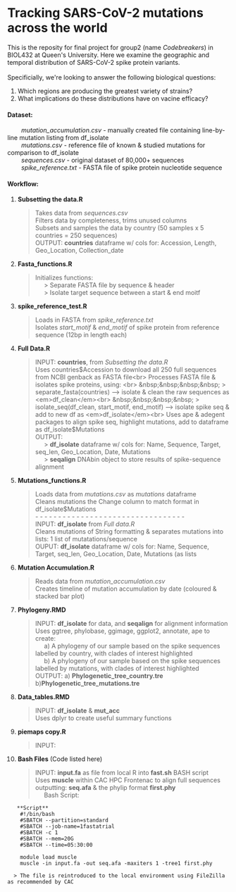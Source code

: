 # Tracking SARS-CoV-2 mutations across the world

This is the reposity for final project for group2 (name <em>Codebreakers</em>) in BIOL432 at Queen's University. Here we examine the geographic and temporal distribution of SARS-CoV-2 spike protein variants.<br>
<br>
Specificially, we're looking to answer the following biological questions:

1. Which regions are producing the greatest variety of strains?
2. What implications do these distributions have on vacine efficacy?

#### Dataset:<br>
&nbsp;&nbsp;&nbsp;&nbsp;&nbsp;&nbsp;&nbsp;&nbsp;<em>mutation_accumulation.csv</em> - manually created file containing line-by-line mutation listing from df_isolate<br>
&nbsp;&nbsp;&nbsp;&nbsp;&nbsp;&nbsp;&nbsp;&nbsp;<em>mutations.csv</em> - reference file of known & studied mutations for comparison to df_isolate<br>
&nbsp;&nbsp;&nbsp;&nbsp;&nbsp;&nbsp;&nbsp;&nbsp;<em>sequences.csv</em> - original dataset of 80,000+ sequences<br>
&nbsp;&nbsp;&nbsp;&nbsp;&nbsp;&nbsp;&nbsp;&nbsp;<em>spike_reference.txt</em> - FASTA file of spike protein nucleotide sequence <br>

#### Workflow:
  1. <strong>Subsetting the data.R</strong>
      > Takes data from <em>sequences.csv</em><br> 
      > Filters data by completeness, trims unused columns<br>
      > Subsets and samples the data by country (50 samples x 5 countries = 250 sequences)<br>
      > OUTPUT: <strong>countries</strong> dataframe w/ cols for: Accession, Length, Geo_Location, Collection_date
  2. <strong>Fasta_functions.R</strong>
      > Initializes functions: <br>
      > &nbsp;&nbsp;&nbsp;&nbsp; > Separate FASTA file by sequence & header<br>
      > &nbsp;&nbsp;&nbsp;&nbsp; > Isolate target sequence between a start & end moitf <br>
  3. <strong>spike_reference_test.R</strong>
      > Loads in FASTA from <em>spike_reference.txt</em> <br>
      > Isolates <em>start_motif</em> & <em>end_motif</em> of spike protein from reference sequence (12bp in length each)
  4. <strong>Full Data.R</strong>
      > INPUT: <strong>countries</strong>, from <em>Subsetting the data.R</em> <br>
      > Uses countries$Accession to download all 250 full sequences from NCBI genback as FASTA file<br>
      > Processes FASTA file & isolates spike proteins, using: <br>
      > &nbsp;&nbsp;&nbsp;&nbsp; > separate_fasta(countries) --> isolate & clean the raw sequences as <em>df_clean</em><br>
      > &nbsp;&nbsp;&nbsp;&nbsp; > isolate_seq(df_clean, start_motif, end_motif) --> isolate spike seq & add to new df as <em>df_isolate</em><br>
      > Uses ape & adegent packages to align spike seq, highlight mutations, add to dataframe as df_isolate$Mutations<br>
      > OUTPUT: <br>
      > &nbsp;&nbsp;&nbsp;&nbsp; > <strong>df_isolate</strong> dataframe w/ cols for: Name, Sequence, Target, seq_len, Geo_Location, Date, Mutations<br>
      > &nbsp;&nbsp;&nbsp;&nbsp; > <strong>seqalign</strong> DNAbin object to store results of spike-sequence alignment
  5. <strong>Mutations_functions.R</strong>
      > Loads data from <em>mutations.csv</em> as <em>mutations</em> dataframe<br> 
      > Cleans mutations the Change column to match format in df_isolate$Mutations <br>
      > \- - - - - - - - - - - - - - - - - - - - - - - - - - - - - - - - - <br>
      > INPUT: <strong>df_isolate</strong> from <em>Full data.R</em><br>
      > Cleans mutations of String formatting & separates mutations into lists: 1 list of mutatations/sequence<br>
      > OUPUT: <strong>df_isolate</strong> dataframe w/ cols for: Name, Sequence, Target, seq_len, Geo_Location, Date, Mutations (as lists
  6. <strong>Mutation Accumulation.R</strong>
      > Reads data from <em>mutation_accumulation.csv</em><br>
      > Creates timeline of mutation accumulation by date (coloured & stacked bar plot)<br>
  7. <strong>Phylogeny.RMD</strong>
      > INPUT: <strong>df_isolate</strong> for data, and <strong>seqalign</strong> for alignment information<br>
      > Uses ggtree, phylobase, ggimage, ggplot2, annotate, ape to create:<br>
      > &nbsp;&nbsp;&nbsp;&nbsp; a) A phylogeny of our sample based on the spike sequences labelled by country, with clades of interest highlighted<br>
      > &nbsp;&nbsp;&nbsp;&nbsp; b) A phylogeny of our sample based on the spike sequences labelled by mutations, with clades of interest highlighted<br>
      > OUTPUT: a) <strong>Phylogenetic_tree_country.tre</strong> b)<strong>Phylogenetic_tree_mutations.tre </strong>
  8.  <strong>Data_tables.RMD</strong>
      > INPUT: <strong>df_isolate</strong> & <strong> mut_acc</strong><br>
      > Uses dplyr to create useful summary functions
  9.  <strong>piemaps copy.R</strong>
      > INPUT: 
  10. <strong>Bash Files</strong> (Code listed here)  
      > INPUT: <strong>input.fa</strong> as file from local R into <strong>fast.sh</strong> BASH script  
      > Uses <strong>muscle</strong> within CAC HPC Frontenac to align full sequences outputting: <strong>seq.afa</strong> & the phylip format <strong>first.phy</strong>  
      > &nbsp;&nbsp;&nbsp;&nbsp; Bash Script:   
  ```
     **Script**
      #!/bin/bash  
      #SBATCH --partition=standard  
      #SBATCH --job-name=1fastatrial  
      #SBATCH -c 1  
      #SBATCH --mem=20G  
      #SBATCH --time=05:30:00  
  
      module load muscle  
      muscle -in input.fa -out seq.afa -maxiters 1 -tree1 first.phy    
  ```
      > The file is reintroduced to the local environment using FileZilla as recommended by CAC   










